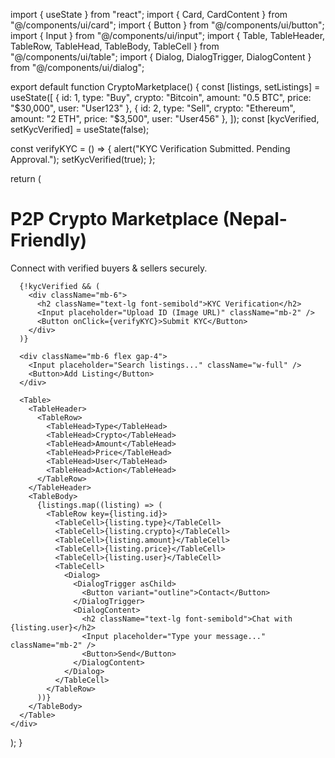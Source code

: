 import { useState } from "react";
import { Card, CardContent } from "@/components/ui/card";
import { Button } from "@/components/ui/button";
import { Input } from "@/components/ui/input";
import { Table, TableHeader, TableRow, TableHead, TableBody, TableCell } from "@/components/ui/table";
import { Dialog, DialogTrigger, DialogContent } from "@/components/ui/dialog";

export default function CryptoMarketplace() {
  const [listings, setListings] = useState([
    { id: 1, type: "Buy", crypto: "Bitcoin", amount: "0.5 BTC", price: "$30,000", user: "User123" },
    { id: 2, type: "Sell", crypto: "Ethereum", amount: "2 ETH", price: "$3,500", user: "User456" },
  ]);
  const [kycVerified, setKycVerified] = useState(false);
  
  const verifyKYC = () => {
    alert("KYC Verification Submitted. Pending Approval.");
    setKycVerified(true);
  };
  
  return (
    <div className="p-6">
      <h1 className="text-2xl font-bold mb-4">P2P Crypto Marketplace (Nepal-Friendly)</h1>
      <Card className="mb-6">
        <CardContent>
          <p className="text-gray-600">Connect with verified buyers & sellers securely.</p>
        </CardContent>
      </Card>
      
      {!kycVerified && (
        <div className="mb-6">
          <h2 className="text-lg font-semibold">KYC Verification</h2>
          <Input placeholder="Upload ID (Image URL)" className="mb-2" />
          <Button onClick={verifyKYC}>Submit KYC</Button>
        </div>
      )}
      
      <div className="mb-6 flex gap-4">
        <Input placeholder="Search listings..." className="w-full" />
        <Button>Add Listing</Button>
      </div>
      
      <Table>
        <TableHeader>
          <TableRow>
            <TableHead>Type</TableHead>
            <TableHead>Crypto</TableHead>
            <TableHead>Amount</TableHead>
            <TableHead>Price</TableHead>
            <TableHead>User</TableHead>
            <TableHead>Action</TableHead>
          </TableRow>
        </TableHeader>
        <TableBody>
          {listings.map((listing) => (
            <TableRow key={listing.id}>
              <TableCell>{listing.type}</TableCell>
              <TableCell>{listing.crypto}</TableCell>
              <TableCell>{listing.amount}</TableCell>
              <TableCell>{listing.price}</TableCell>
              <TableCell>{listing.user}</TableCell>
              <TableCell>
                <Dialog>
                  <DialogTrigger asChild>
                    <Button variant="outline">Contact</Button>
                  </DialogTrigger>
                  <DialogContent>
                    <h2 className="text-lg font-semibold">Chat with {listing.user}</h2>
                    <Input placeholder="Type your message..." className="mb-2" />
                    <Button>Send</Button>
                  </DialogContent>
                </Dialog>
              </TableCell>
            </TableRow>
          ))}
        </TableBody>
      </Table>
    </div>
  );
}

